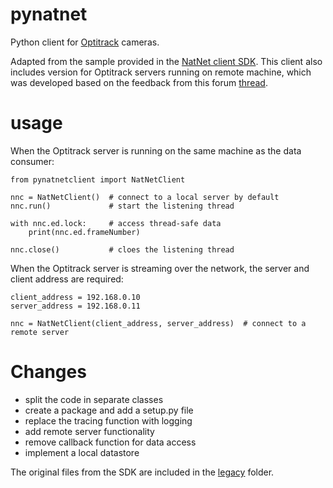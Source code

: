 # pynatnet

Python client for [Optitrack](https://optitrack.com/) cameras.

Adapted from the sample provided in the [NatNet client SDK](https://optitrack.com/software/natnet-sdk/). This client also includes version for Optitrack servers running on remote machine, which was developed based on the feedback from this forum [thread](https://forums.naturalpoint.com/viewtopic.php?f=59&t=13472).

# usage

When the Optitrack server is running on the same machine as the data consumer:

```
from pynatnetclient import NatNetClient

nnc = NatNetClient()  # connect to a local server by default
nnc.run()             # start the listening thread

with nnc.ed.lock:     # access thread-safe data
    print(nnc.ed.frameNumber)

nnc.close()           # cloes the listening thread
```

When the Optitrack server is streaming over the network, the server and client address are required:

```
client_address = 192.168.0.10
server_address = 192.168.0.11

nnc = NatNetClient(client_address, server_address)  # connect to a remote server
```

# Changes

- split the code in separate classes
- create a package and add a setup.py file
- replace the tracing function with logging
- add remote server functionality
- remove callback function for data access
- implement a local datastore

The original files from the SDK are included in the [legacy](./legacy) folder.
